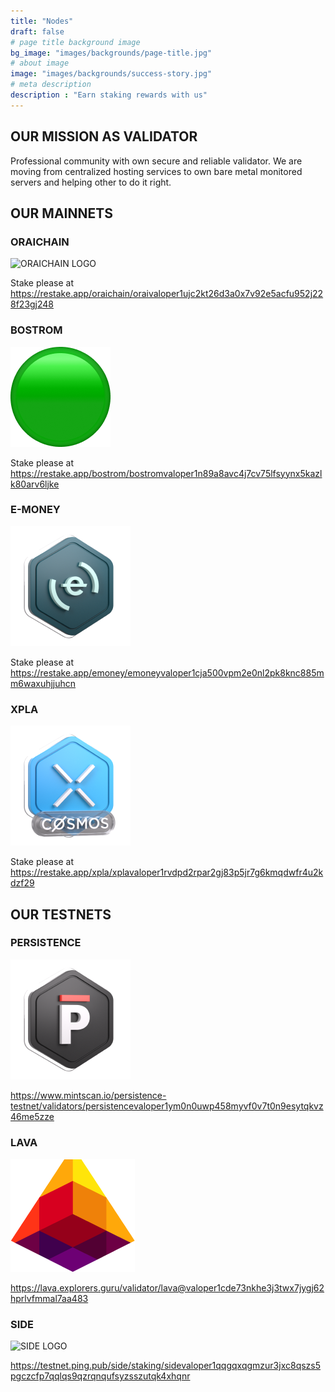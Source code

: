 ```yaml
---
title: "Nodes"
draft: false
# page title background image
bg_image: "images/backgrounds/page-title.jpg"
# about image
image: "images/backgrounds/success-story.jpg"
# meta description
description : "Earn staking rewards with us"
---
```


## OUR MISSION AS VALIDATOR

Professional community with own secure and reliable validator.
We are moving from centralized hosting services to own bare metal monitored servers and helping other to do it right.



## OUR MAINNETS
### ORAICHAIN
![ORAICHAIN LOGO](https://cosmosrun.info/logos/oraichain.png)

Stake please at https://restake.app/oraichain/oraivaloper1ujc2kt26d3a0x7v92e5acfu952j228f23gj248

### BOSTROM
![CYBER LOGO](https://raw.githubusercontent.com/cosmostation/chainlist/main/chain/bostrom/resource/chain_boot.png)

Stake please at https://restake.app/bostrom/bostromvaloper1n89a8avc4j7cv75lfsyynx5kazlk80arv6ljke

### E-MONEY
![E-MONEY LOGO](https://raw.githubusercontent.com/cosmostation/chainlist/main/chain/emoney/resource/chain_emoney.png)

Stake please at https://restake.app/emoney/emoneyvaloper1cja500vpm2e0nl2pk8knc885mm6waxuhjjuhcn

### XPLA
![XPLA LOGO](https://raw.githubusercontent.com/cosmostation/chainlist/main/chain/xpla/resource/chain_xpla.png)

Stake please at https://restake.app/xpla/xplavaloper1rvdpd2rpar2gj83p5jr7g6kmqdwfr4u2kdzf29

<!---

### LAVA
![LAVA LOGO](https://raw.githubusercontent.com/cosmostation/chainlist/main/chain/lava/asset/lava.png)

Stake please at
https://restake.app/lava/lava@valoper1cde73nkhe3j3twx7jygj62hprlvfmmal7aa483

-->
## OUR TESTNETS

### PERSISTENCE

![PERSISTENCE LOGO](https://raw.githubusercontent.com/cosmostation/chainlist/main/chain/persistence/resource/chain_persistence.png)

https://www.mintscan.io/persistence-testnet/validators/persistencevaloper1ym0n0uwp458myvf0v7t0n9esytqkvz46me5zze

### LAVA

![LAVA LOGO](https://github.com/cosmostation/chainlist/blob/main/chain/lava/resource/chain_lava.png)

https://lava.explorers.guru/validator/lava@valoper1cde73nkhe3j3twx7jygj62hprlvfmmal7aa483

### SIDE

![SIDE LOGO](https://miro.medium.com/v2/resize:fit:192/1*F10PkX3TEiW1fo3tpdnBzA.jpeg)

https://testnet.ping.pub/side/staking/sidevaloper1qqgqxqgmzur3jxc8qszs5pgczcfp7qqlqs9qzrqnqufsyzsszutqk4xhqnr




